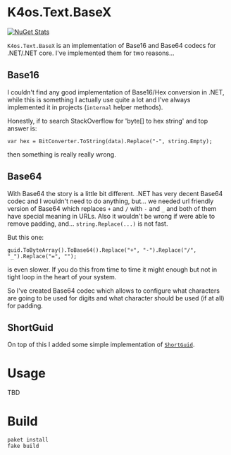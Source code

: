 # K4os.Text.BaseX

[![NuGet Stats](https://img.shields.io/nuget/v/K4os.Text.BaseX.svg)](https://www.nuget.org/packages/K4os.Text.BaseX)

`K4os.Text.BaseX` is an implementation of Base16 and Base64 codecs for .NET/.NET core.
I've implemented them for two reasons...

## Base16

I couldn't find any good implementation of Base16/Hex conversion in .NET, while this is something I actually use quite a lot
and I've always implemented it in projects (`internal` helper methods). 

Honestly, if to search StackOverflow for 'byte[] to hex string' and top answer is:
```
var hex = BitConverter.ToString(data).Replace("-", string.Empty);
```
then something is really really wrong.

## Base64

With Base64 the story is a little bit different. .NET has very decent Base64 codec and I wouldn't need to do anything, but...
we needed url friendly version of Base64 which replaces `+` and `/` with `-` and `_` and both of them have special meaning in URLs. Also it wouldn't be wrong if were able to remove padding, and... `string.Replace(...)` is not fast.

But this one:
```
guid.ToByteArray().ToBase64().Replace("+", "-").Replace("/", "_").Replace("=", "");
```
is even slower.
If you do this from time to time it might enough but not in tight loop in the heart of your system.

So I've created Base64 codec which allows to configure what characters are going to be used for digits and what character should be used (if at all) for padding.

## ShortGuid

On top of this I added some simple implementation of [`ShortGuid`](https://www.madskristensen.net/blog/A-shorter-and-URL-friendly-GUID).

# Usage

TBD

# Build

```shell
paket install
fake build
```
